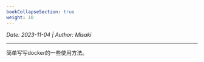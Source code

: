 ```yaml
---
bookCollapseSection: true
weight: 10
---
```


*Date: 2023-11-04 | Author: Misaki*
___

简单写写docker的一些使用方法。